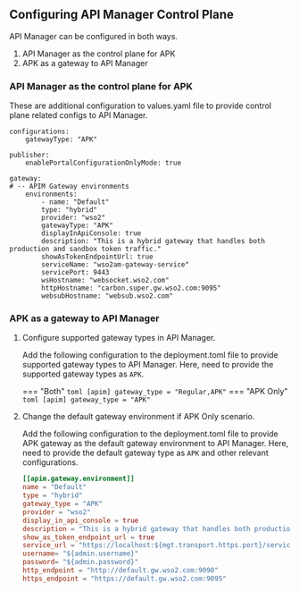 ## Configuring API Manager Control Plane

API Manager can be configured in both ways.

  1. API Manager as the control plane for APK
  2. APK as a gateway to API Manager 

### API Manager as the control plane for APK

These are additional configuration to values.yaml file to provide control plane related configs to API Manager.

``` 
configurations:
    gatewayType: "APK"

publisher:
    enablePortalConfigurationOnlyMode: true

gateway:
# -- APIM Gateway environments
    environments:
        - name: "Default"
        type: "hybrid"
        provider: "wso2"
        gatewayType: "APK"
        displayInApiConsole: true
        description: "This is a hybrid gateway that handles both production and sandbox token traffic."
        showAsTokenEndpointUrl: true
        serviceName: "wso2am-gateway-service"
        servicePort: 9443
        wsHostname: "websocket.wso2.com"
        httpHostname: "carbon.super.gw.wso2.com:9095"
        websubHostname: "websub.wso2.com"
```

### APK as a gateway to API Manager 

1.  Configure supported gateway types in API Manager.

    Add the following configuration to the deployment.toml file to provide supported gateway types to API Manager. Here, need to provide the supported gateway types as `APK`.

    === "Both"
        ``` toml
            [apim]
            gateway_type = "Regular,APK"
        ```
    === "APK Only"
        ``` toml
            [apim]
            gateway_type = "APK"
        ```

2. Change the default gateway environment if APK Only scenario.

    Add the following configuration to the deployment.toml file to provide APK gateway as the default gateway environment to API Manager. Here, need to provide the default gateway type as `APK` and other relevant configurations.

    ``` toml
    [[apim.gateway.environment]]
    name = "Default"
    type = "hybrid"
    gateway_type = "APK"
    provider = "wso2"
    display_in_api_console = true
    description = "This is a hybrid gateway that handles both production and sandbox token traffic."
    show_as_token_endpoint_url = true
    service_url = "https://localhost:${mgt.transport.https.port}/services/"
    username= "${admin.username}"
    password= "${admin.password}"
    http_endpoint = "http://default.gw.wso2.com:9090"
    https_endpoint = "https://default.gw.wso2.com:9095"
    ```
